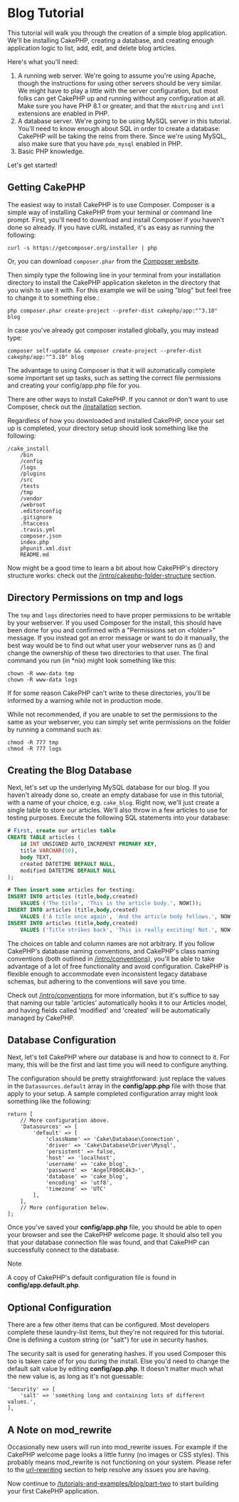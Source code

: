 # Blog Tutorial

This tutorial will walk you through the creation of a simple blog application.
We'll be installing CakePHP, creating a database, and creating enough
application logic to list, add, edit, and delete blog articles.

Here's what you'll need:

1.  A running web server. We're going to assume you're using Apache,
    though the instructions for using other servers should be very
    similar. We might have to play a little with the server
    configuration, but most folks can get CakePHP up and running without
    any configuration at all. Make sure you have PHP 8.1 or greater, and
    that the `mbstring` and `intl` extensions are enabled in PHP.
2.  A database server. We're going to be using MySQL server in this
    tutorial. You'll need to know enough about SQL in order to create a
    database: CakePHP will be taking the reins from there. Since we're using MySQL,
    also make sure that you have `pdo_mysql` enabled in PHP.
3.  Basic PHP knowledge.

Let's get started!

## Getting CakePHP

The easiest way to install CakePHP is to use Composer. Composer is a simple way
of installing CakePHP from your terminal or command line prompt. First, you'll
need to download and install Composer if you haven't done so already. If you
have cURL installed, it's as easy as running the following:

    curl -s https://getcomposer.org/installer | php

Or, you can download `composer.phar` from the
[Composer website](https://getcomposer.org/download/).

Then simply type the following line in your terminal from your
installation directory to install the CakePHP application skeleton
in the directory that you wish to use it with. For this example we will be using
"blog" but feel free to change it to something else.:

    php composer.phar create-project --prefer-dist cakephp/app:"^3.10" blog

In case you've already got composer installed globally, you may instead type:

    composer self-update && composer create-project --prefer-dist cakephp/app:"^3.10" blog

The advantage to using Composer is that it will automatically complete some
important set up tasks, such as setting the correct file permissions and
creating your config/app.php file for you.

There are other ways to install CakePHP. If you cannot or don't want to use
Composer, check out the [/installation](installation.md) section.

Regardless of how you downloaded and installed CakePHP, once your set up is
completed, your directory setup should look something like the following:

    /cake_install
        /bin
        /config
        /logs
        /plugins
        /src
        /tests
        /tmp
        /vendor
        /webroot
        .editorconfig
        .gitignore
        .htaccess
        .travis.yml
        composer.json
        index.php
        phpunit.xml.dist
        README.md

Now might be a good time to learn a bit about how CakePHP's directory
structure works: check out the
[/intro/cakephp-folder-structure](intro/cakephp-folder-structure.md) section.

## Directory Permissions on tmp and logs

The `tmp` and `logs` directories need to have proper permissions to be writable
by your webserver. If you used Composer for the install, this should have been done
for you and confirmed with a "Permissions set on \<folder\>" message. If you instead
got an error message or want to do it manually, the best way would be to find out
what user your webserver runs as ([](#-whoami-)) and change the ownership of
these two directories to that user. The final command you run (in \*nix)
might look something like this:

    chown -R www-data tmp
    chown -R www-data logs

If for some reason CakePHP can't write to these directories, you'll be
informed by a warning while not in production mode.

While not recommended, if you are unable to set the permissions to the same as
your webserver, you can simply set write permissions on the folder by running a
command such as:

    chmod -R 777 tmp
    chmod -R 777 logs

## Creating the Blog Database

Next, let's set up the underlying MySQL database for our blog. If you
haven't already done so, create an empty database for use in this
tutorial, with a name of your choice, e.g. `cake_blog`. Right now,
we'll just create a single table to store our articles. We'll also throw
in a few articles to use for testing purposes. Execute the following
SQL statements into your database:

``` sql
# First, create our articles table
CREATE TABLE articles (
    id INT UNSIGNED AUTO_INCREMENT PRIMARY KEY,
    title VARCHAR(50),
    body TEXT,
    created DATETIME DEFAULT NULL,
    modified DATETIME DEFAULT NULL
);

# Then insert some articles for testing:
INSERT INTO articles (title,body,created)
    VALUES ('The title', 'This is the article body.', NOW());
INSERT INTO articles (title,body,created)
    VALUES ('A title once again', 'And the article body follows.', NOW());
INSERT INTO articles (title,body,created)
    VALUES ('Title strikes back', 'This is really exciting! Not.', NOW());
```

The choices on table and column names are not arbitrary. If you
follow CakePHP's database naming conventions, and CakePHP's class naming
conventions (both outlined in
[/intro/conventions](intro/conventions.md)), you'll be able to take
advantage of a lot of free functionality and avoid configuration.
CakePHP is flexible enough to accommodate even inconsistent legacy
database schemas, but adhering to the conventions will save you time.

Check out [/intro/conventions](intro/conventions.md) for more
information, but it's suffice to say that naming our table 'articles'
automatically hooks it to our Articles model, and having fields called
'modified' and 'created' will be automatically managed by CakePHP.

## Database Configuration

Next, let's tell CakePHP where our database is and how to connect to it.
For many, this will be the first and last time you will need to configure
anything.

The configuration should be pretty straightforward: just replace the
values in the `Datasources.default` array in the **config/app.php** file
with those that apply to your setup. A sample completed configuration
array might look something like the following:

    return [
        // More configuration above.
        'Datasources' => [
            'default' => [
                'className' => 'Cake\Database\Connection',
                'driver' => 'Cake\Database\Driver\Mysql',
                'persistent' => false,
                'host' => 'localhost',
                'username' => 'cake_blog',
                'password' => 'AngelF00dC4k3~',
                'database' => 'cake_blog',
                'encoding' => 'utf8',
                'timezone' => 'UTC'
            ],
        ],
        // More configuration below.
    ];

Once you've saved your **config/app.php** file, you should be able to open
your browser and see the CakePHP welcome page. It should also tell
you that your database connection file was found, and that CakePHP
can successfully connect to the database.

> [!NOTE]
> A copy of CakePHP's default configuration file is found in
> **config/app.default.php**.

## Optional Configuration

There are a few other items that can be configured. Most developers
complete these laundry-list items, but they're not required for
this tutorial. One is defining a custom string (or "salt") for use
in security hashes.

The security salt is used for generating hashes. If you used Composer this too is taken
care of for you during the install. Else you'd need to change the default salt value
by editing **config/app.php**. It doesn't matter much what the new value is, as long as
it's not guessable:

    'Security' => [
        'salt' => 'something long and containing lots of different values.',
    ],

## A Note on mod_rewrite

Occasionally new users will run into mod_rewrite issues. For example
if the CakePHP welcome page looks a little funny (no images or CSS styles).
This probably means mod_rewrite is not functioning on your system. Please refer
to the [url-rewriting](#url-rewriting) section to help resolve any issues you are having.

Now continue to [/tutorials-and-examples/blog/part-two](blog/part-two.md) to start building
your first CakePHP application.
